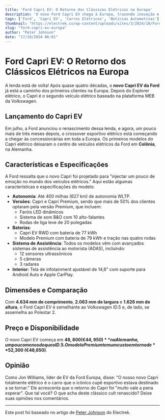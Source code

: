 ```yaml
---
title: 'Ford Capri EV: O Retorno dos Clássicos Elétricos na Europa'
description: 'O novo Ford Capri EV chega à Europa, trazendo inovação e nostalgia. Descubra mais!'
tags: ['Ford', 'Capri EV', 'Carros Elétricos', 'Notícias Automotivas']
thumbnail: "https://electrek.co/wp-content/uploads/sites/3/2024/10/Fords-new-Capri-EV.jpeg?quality=82&strip=all&w=1400"
slug: "ford-capri-ev-europa"
author: "Peter Johnson"
date: "17/10/2024 06:01"
---
```


# Ford Capri EV: O Retorno dos Clássicos Elétricos na Europa

A lenda está de volta! Após quase quatro décadas, o **novo Capri EV da Ford** já está a caminho dos primeiros clientes na Europa. Depois do Explorer elétrico, o Capri é o segundo veículo elétrico baseado na plataforma MEB da Volkswagen.

## Lançamento do Capri EV
Em julho, a Ford anunciou o renascimento dessa lenda, e agora, um pouco mais de três meses depois, o crossover esportivo elétrico está começando a chegar às concessionárias em toda a Europa. Os primeiros modelos do Capri elétrico deixaram o centro de veículos elétricos da Ford em **Colônia**, na Alemanha.

## Características e Especificações
A Ford ressalta que o novo Capri foi projetado para
"injectar um pouco de emoção no mundo dos veículos elétricos." Aqui estão algumas características e especificações do modelo:

- **Autonomia**: Até 400 milhas (627 km) de autonomia WLTP.
- **Versões**: Capri e Capri Premium, sendo que mais de 50% dos clientes optaram pela versão Premium, que incluem:
  - Faróis LED dinâmicos
  - Sistema de som B&O com 10 alto-falantes
  - Rodas de liga leve de 20 polegadas
- **Baterias**:
  - Capri EV RWD com bateria de 77 kWh
  - Modelo Premium com bateria de 79 kWh e tração nas quatro rodas
- **Sistema de Assistência**: Todos os modelos vêm com avançados sistemas de assistência ao motorista (ADAS), incluindo:
  - 12 sensores ultrassônicos
  - 5 câmeras
  - 3 radares
- **Interior**: Tela de infotainment ajustável de 14,6" com suporte para Android Auto e Apple CarPlay.

## Dimensões e Comparação
Com **4.634 mm de comprimento**, **2.063 mm de largura** e **1.626 mm de altura**, o Ford Capri EV é semelhante ao Volkswagen ID.5 e, de lado, se assemelha ao Polestar 2.

## Preço e Disponibilidade
O novo Capri EV começa em **$48,800 (€44,950)** na Alemanha, um pouco menos do que o ID.5. O modelo Premium tem um custo em torno de **$52,300 (€48,650)**.

## Opinião
Como Jon Williams, líder de EV da Ford Europa, disse: "O nosso novo Capri totalmente elétrico é o carro que o icônico cupê esportivo estava destinado a se tornar." Ele acrescenta que o retorno do Capri foi "muito vale a pena esperar". Que tal você? O que acha deste clássico cult renascido? Deixe suas opiniões nos comentários.

---

Este post foi baseado no artigo de [Peter Johnson](https://electrek.co/2024/10/16/fords-new-capri-ev-now-en-route-first-customers-europe/) do Electrek.
